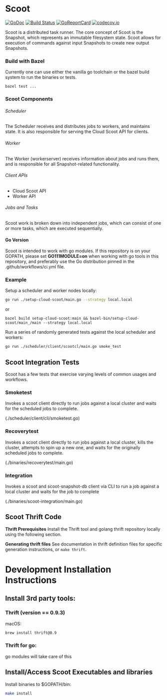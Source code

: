 # Scoot
[![GoDoc](https://godoc.org/github.com/wisechengyi/scoot?status.svg)](https://godoc.org/github.com/wisechengyi/scoot)
[![Build Status](https://github.com/wisechengyi/scoot/workflows/ci/badge.svg)](https://github.com/wisechengyi/scoot/actions)
[![GoReportCard](https://goreportcard.com/badge/github.com/wisechengyi/scoot)](https://goreportcard.com/report/github.com/wisechengyi/scoot)
[![codecov.io](https://codecov.io/github/twitter/scoot/coverage.svg?branch=master)](https://codecov.io/gh/twitter/scoot?branch=master)

Scoot is a distributed task runner.
The core concept of Scoot is the Snapshot, which represents an immutable filesystem state.
Scoot allows for execution of commands against input Snapshots to create new output Snapshots.

### Build with Bazel

Currently one can use either the vanilla go toolchain or the bazel build system to run the binaries or tests.

```
bazel test ...
```

### Scoot Components

###### Scheduler

The Scheduler receives and distributes jobs to workers, and maintains state. It is also responsible for serving the Cloud Scoot API for clients.

###### Worker

The Worker (workerserver) receives information about jobs and runs them, and is responsible for all Snapshot-related functionality.

###### Client APIs

* Cloud Scoot API
* Worker API

###### Jobs and Tasks

Scoot work is broken down into independent jobs, which can consist of one or more tasks, which are executed sequentially.

#### Go Version

Scoot is intended to work with go modules. If this repository is on your GOPATH, please set **GO111MODULE=on** when
working with go tools in this repository, and preferably use the Go distribution pinned in the .github/workflows/ci.yml file.

### Example

Setup a scheduler and worker nodes locally:

```sh
go run ./setup-cloud-scoot/main.go --strategy local.local
```
or
```
bazel build setup-cloud-scoot:main && bazel-bin/setup-cloud-scoot/main_/main --strategy local.local
```

Run a series of randomly generated tests against the local scheduler and workers:

```sh
go run ./scheduler/client/scootcl/main.go smoke_test
```
## Scoot Integration Tests
Scoot has a few  tests that exercise varying levels of common usages and workflows.

### Smoketest
Invokes a scoot client directly to run jobs against a local cluster and waits for the 
scheduled jobs to complete.

(./scheduler/client/cli/smoketest.go)

### Recoverytest
Invokes a scoot client directly to run jobs against a local cluster, kills the cluster, 
attempts to spin up a new one, and waits for the originally scheduled jobs to complete.

(./binaries/recoverytest/main.go)

### Integration
Invokes a scoot and scoot-snapshot-db client via CLI to run a job against a local cluster 
and waits for the job to complete

(./binaries/scoot-integration/main.go)

## Scoot Thrift Code
__Thrift Prerequisites__
Install the Thrift tool and golang thrift repository locally using the following section.

__Generating thrift files__
See documentation in thrift definition files for specific generation instructions, or `make thrift`.

# Development Installation Instructions
## Install 3rd party tools:
### Thrift (version == 0.9.3)
macOS:
```sh
brew install thrift@0.9
```
### Thrift for go:
go modules will take care of this

## Install/Access Scoot Executables and libraries
Install binaries to $GOPATH/bin:

```sh
make install
```
